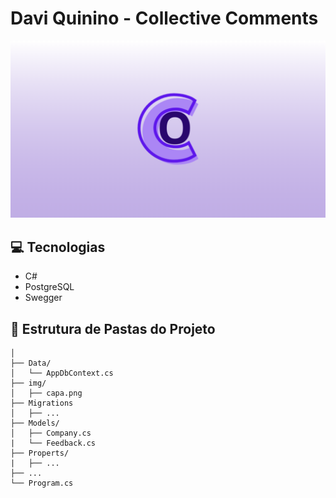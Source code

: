 # Davi Quinino - Collective Comments

![BANNER](img/capa.png)

## 💻 Tecnologias

- C#
- PostgreSQL
- Swegger

## 📃 Estrutura de Pastas do Projeto

```text
│
├── Data/
│   └── AppDbContext.cs
├── img/
│   ├── capa.png
├── Migrations
│   ├── ...
├── Models/
│   ├── Company.cs
|   └── Feedback.cs
├── Properts/
|   ├── ...
├── ...
└── Program.cs
```
